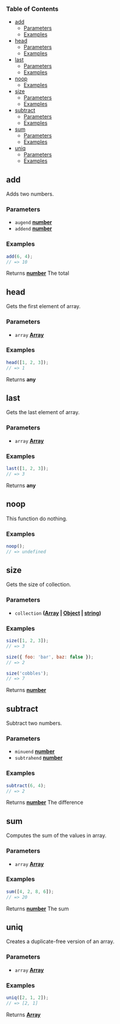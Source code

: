 ### Table of Contents

*   [add][1]
    *   [Parameters][2]
    *   [Examples][3]
*   [head][4]
    *   [Parameters][5]
    *   [Examples][6]
*   [last][7]
    *   [Parameters][8]
    *   [Examples][9]
*   [noop][10]
    *   [Examples][11]
*   [size][12]
    *   [Parameters][13]
    *   [Examples][14]
*   [subtract][15]
    *   [Parameters][16]
    *   [Examples][17]
*   [sum][18]
    *   [Parameters][19]
    *   [Examples][20]
*   [uniq][21]
    *   [Parameters][22]
    *   [Examples][23]

## add

Adds two numbers.

### Parameters

*   `augend` **[number][24]** 
*   `addend` **[number][24]** 

### Examples

```javascript
add(6, 4);
// => 10
```

Returns **[number][24]** The total

## head

Gets the first element of array.

### Parameters

*   `array` **[Array][25]** 

### Examples

```javascript
head([1, 2, 3]);
// => 1
```

Returns **any** 

## last

Gets the last element of array.

### Parameters

*   `array` **[Array][25]** 

### Examples

```javascript
last([1, 2, 3]);
// => 3
```

Returns **any** 

## noop

This function do nothing.

### Examples

```javascript
noop();
// => undefined
```

## size

Gets the size of collection.

### Parameters

*   `collection` **([Array][25] | [Object][26] | [string][27])** 

### Examples

```javascript
size([1, 2, 3]);
// => 3

size({ foo: 'bar', baz: false });
// => 2

size('cobbles');
// => 7
```

Returns **[number][24]** 

## subtract

Subtract two numbers.

### Parameters

*   `minuend` **[number][24]** 
*   `subtrahend` **[number][24]** 

### Examples

```javascript
subtract(6, 4);
// => 2
```

Returns **[number][24]** The difference

## sum

Computes the sum of the values in array.

### Parameters

*   `array` **[Array][25]** 

### Examples

```javascript
sum([4, 2, 8, 6]);
// => 20
```

Returns **[number][24]** The sum

## uniq

Creates a duplicate-free version of an array.

### Parameters

*   `array` **[Array][25]** 

### Examples

```javascript
uniq([2, 1, 2]);
// => [2, 1]
```

Returns **[Array][25]** 

[1]: #add

[2]: #parameters

[3]: #examples

[4]: #head

[5]: #parameters-1

[6]: #examples-1

[7]: #last

[8]: #parameters-2

[9]: #examples-2

[10]: #noop

[11]: #examples-3

[12]: #size

[13]: #parameters-3

[14]: #examples-4

[15]: #subtract

[16]: #parameters-4

[17]: #examples-5

[18]: #sum

[19]: #parameters-5

[20]: #examples-6

[21]: #uniq

[22]: #parameters-6

[23]: #examples-7

[24]: https://developer.mozilla.org/docs/Web/JavaScript/Reference/Global_Objects/Number

[25]: https://developer.mozilla.org/docs/Web/JavaScript/Reference/Global_Objects/Array

[26]: https://developer.mozilla.org/docs/Web/JavaScript/Reference/Global_Objects/Object

[27]: https://developer.mozilla.org/docs/Web/JavaScript/Reference/Global_Objects/String
